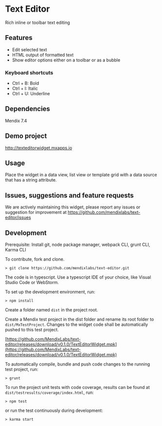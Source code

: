# Text Editor
Rich inline or toolbar text editing

## Features
* Edit selected text
* HTML output of formatted text
* Show editor options either on a toolbar or as a bubble

### Keyboard shortcuts
* Ctrl + B: Bold
* Ctrl + I: Italic
* Ctrl + U: Underline

## Dependencies
Mendix 7.4

## Demo project
http://texteditorwidget.mxapps.io

## Usage
Place the widget in a data view, list view or template grid with a data source that has a string attribute.

## Issues, suggestions and feature requests
We are actively maintaining this widget, please report any issues or suggestion for improvement at https://github.com/mendixlabs/text-editor/issues

## Development
Prerequisite: Install git, node package manager, webpack CLI, grunt CLI, Karma CLI

To contribute, fork and clone.

    > git clone https://github.com/mendixlabs/text-editor.git

The code is in typescript. Use a typescript IDE of your choice, like Visual Studio Code or WebStorm.

To set up the development environment, run:

    > npm install

Create a folder named `dist` in the project root.

Create a Mendix test project in the dist folder and rename its root folder to `dist/MxTestProject`. Changes to the widget code shall be automatically pushed to this test project.

[https://github.com/MendixLabs/text-editor/releases/download/v0.1.0/TextEditorWidget.mpk](https://github.com/MendixLabs/text-editor/releases/download/v0.1.0/TextEditorWidget.mpk)

To automatically compile, bundle and push code changes to the running test project, run:

    > grunt

To run the project unit tests with code coverage, results can be found at `dist/testresults/coverage/index.html`, run:

    > npm test

or run the test continuously during development:

    > karma start
